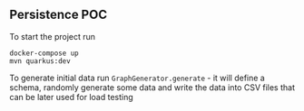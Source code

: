 ## Persistence POC

To start the project run 
```shell script
docker-compose up
mvn quarkus:dev
```

To generate initial data run `GraphGenerator.generate` - it will define a schema, randomly generate some data and write the data into CSV files that can be later used for load testing